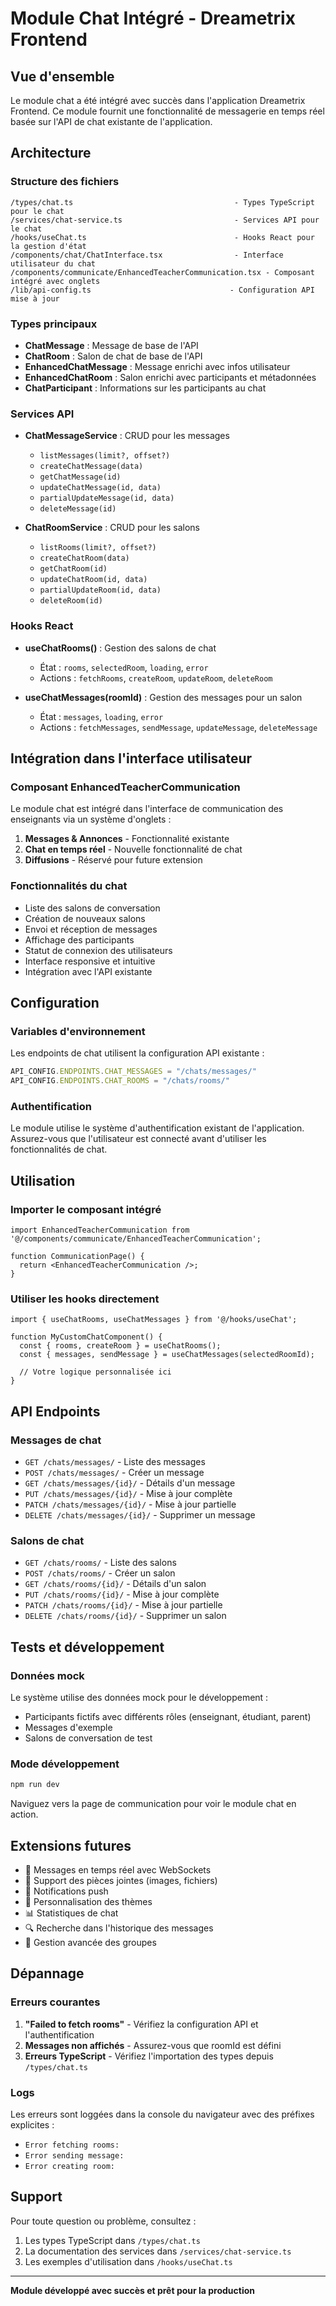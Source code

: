 # Module Chat Intégré - Dreametrix Frontend

## Vue d'ensemble

Le module chat a été intégré avec succès dans l'application Dreametrix Frontend. Ce module fournit une fonctionnalité de messagerie en temps réel basée sur l'API de chat existante de l'application.

## Architecture

### Structure des fichiers

```
/types/chat.ts                                    - Types TypeScript pour le chat
/services/chat-service.ts                         - Services API pour le chat
/hooks/useChat.ts                                 - Hooks React pour la gestion d'état
/components/chat/ChatInterface.tsx                - Interface utilisateur du chat
/components/communicate/EnhancedTeacherCommunication.tsx - Composant intégré avec onglets
/lib/api-config.ts                               - Configuration API mise à jour
```

### Types principaux

- **ChatMessage** : Message de base de l'API
- **ChatRoom** : Salon de chat de base de l'API  
- **EnhancedChatMessage** : Message enrichi avec infos utilisateur
- **EnhancedChatRoom** : Salon enrichi avec participants et métadonnées
- **ChatParticipant** : Informations sur les participants au chat

### Services API

- **ChatMessageService** : CRUD pour les messages
  - `listMessages(limit?, offset?)`
  - `createChatMessage(data)`
  - `getChatMessage(id)`
  - `updateChatMessage(id, data)`
  - `partialUpdateMessage(id, data)`
  - `deleteMessage(id)`

- **ChatRoomService** : CRUD pour les salons
  - `listRooms(limit?, offset?)`
  - `createChatRoom(data)`
  - `getChatRoom(id)`
  - `updateChatRoom(id, data)`
  - `partialUpdateRoom(id, data)`
  - `deleteRoom(id)`

### Hooks React

- **useChatRooms()** : Gestion des salons de chat
  - État : `rooms`, `selectedRoom`, `loading`, `error`
  - Actions : `fetchRooms`, `createRoom`, `updateRoom`, `deleteRoom`

- **useChatMessages(roomId)** : Gestion des messages pour un salon
  - État : `messages`, `loading`, `error`
  - Actions : `fetchMessages`, `sendMessage`, `updateMessage`, `deleteMessage`

## Intégration dans l'interface utilisateur

### Composant EnhancedTeacherCommunication

Le module chat est intégré dans l'interface de communication des enseignants via un système d'onglets :

1. **Messages & Annonces** - Fonctionnalité existante
2. **Chat en temps réel** - Nouvelle fonctionnalité de chat
3. **Diffusions** - Réservé pour future extension

### Fonctionnalités du chat

- Liste des salons de conversation
- Création de nouveaux salons
- Envoi et réception de messages
- Affichage des participants
- Statut de connexion des utilisateurs
- Interface responsive et intuitive
- Intégration avec l'API existante

## Configuration

### Variables d'environnement

Les endpoints de chat utilisent la configuration API existante :

```typescript
API_CONFIG.ENDPOINTS.CHAT_MESSAGES = "/chats/messages/"
API_CONFIG.ENDPOINTS.CHAT_ROOMS = "/chats/rooms/"
```

### Authentification

Le module utilise le système d'authentification existant de l'application. Assurez-vous que l'utilisateur est connecté avant d'utiliser les fonctionnalités de chat.

## Utilisation

### Importer le composant intégré

```tsx
import EnhancedTeacherCommunication from '@/components/communicate/EnhancedTeacherCommunication';

function CommunicationPage() {
  return <EnhancedTeacherCommunication />;
}
```

### Utiliser les hooks directement

```tsx
import { useChatRooms, useChatMessages } from '@/hooks/useChat';

function MyCustomChatComponent() {
  const { rooms, createRoom } = useChatRooms();
  const { messages, sendMessage } = useChatMessages(selectedRoomId);
  
  // Votre logique personnalisée ici
}
```

## API Endpoints

### Messages de chat

- `GET /chats/messages/` - Liste des messages
- `POST /chats/messages/` - Créer un message
- `GET /chats/messages/{id}/` - Détails d'un message
- `PUT /chats/messages/{id}/` - Mise à jour complète
- `PATCH /chats/messages/{id}/` - Mise à jour partielle
- `DELETE /chats/messages/{id}/` - Supprimer un message

### Salons de chat

- `GET /chats/rooms/` - Liste des salons
- `POST /chats/rooms/` - Créer un salon
- `GET /chats/rooms/{id}/` - Détails d'un salon
- `PUT /chats/rooms/{id}/` - Mise à jour complète
- `PATCH /chats/rooms/{id}/` - Mise à jour partielle
- `DELETE /chats/rooms/{id}/` - Supprimer un salon

## Tests et développement

### Données mock

Le système utilise des données mock pour le développement :
- Participants fictifs avec différents rôles (enseignant, étudiant, parent)
- Messages d'exemple
- Salons de conversation de test

### Mode développement

```bash
npm run dev
```

Naviguez vers la page de communication pour voir le module chat en action.

## Extensions futures

- 🔄 Messages en temps réel avec WebSockets
- 📎 Support des pièces jointes (images, fichiers)
- 🔔 Notifications push
- 🎨 Personnalisation des thèmes
- 📊 Statistiques de chat
- 🔍 Recherche dans l'historique des messages
- 👥 Gestion avancée des groupes

## Dépannage

### Erreurs courantes

1. **"Failed to fetch rooms"** - Vérifiez la configuration API et l'authentification
2. **Messages non affichés** - Assurez-vous que roomId est défini
3. **Erreurs TypeScript** - Vérifiez l'importation des types depuis `/types/chat.ts`

### Logs

Les erreurs sont loggées dans la console du navigateur avec des préfixes explicites :
- `Error fetching rooms:`
- `Error sending message:`
- `Error creating room:`

## Support

Pour toute question ou problème, consultez :
1. Les types TypeScript dans `/types/chat.ts`
2. La documentation des services dans `/services/chat-service.ts`
3. Les exemples d'utilisation dans `/hooks/useChat.ts`

---

**Module développé avec succès et prêt pour la production** 
